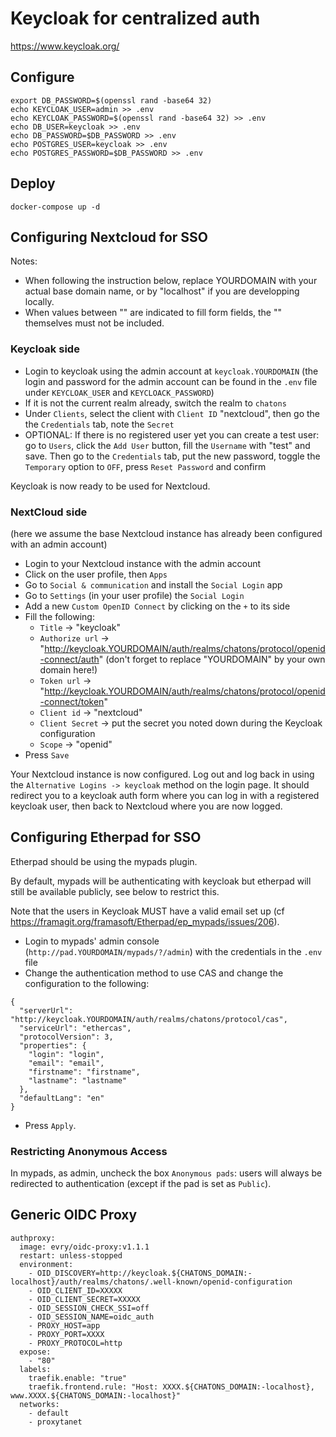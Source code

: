 # Keycloak for centralized auth

https://www.keycloak.org/

## Configure
```
export DB_PASSWORD=$(openssl rand -base64 32)
echo KEYCLOAK_USER=admin >> .env
echo KEYCLOAK_PASSWORD=$(openssl rand -base64 32) >> .env
echo DB_USER=keycloak >> .env
echo DB_PASSWORD=$DB_PASSWORD >> .env
echo POSTGRES_USER=keycloak >> .env
echo POSTGRES_PASSWORD=$DB_PASSWORD >> .env
```

## Deploy
```
docker-compose up -d
```

## Configuring Nextcloud for SSO

Notes:
- When following the instruction below, replace YOURDOMAIN with your actual base domain name, or by "localhost" if you are developping locally.
- When values between "" are indicated to fill form fields, the "" themselves must not be included.

### Keycloak side

- Login to keycloak using the admin account at `keycloak.YOURDOMAIN`
  (the login and password for the admin account can be found in the `.env` file under `KEYCLOAK_USER` and `KEYCLOACK_PASSWORD`)
- If it is not the current realm already, switch the realm to `chatons`
- Under `Clients`, select the client with `Client ID` "nextcloud", then go the the `Credentials` tab, note the `Secret`
- OPTIONAL: If there is no registered user yet you can create a test user: go to `Users`, click the `Add User` button, fill the `Username` with "test" and save. Then go to the `Credentials` tab, put the new password, toggle the `Temporary` option to `OFF`, press `Reset Password` and confirm

Keycloak is now ready to be used for Nextcloud.

### NextCloud side

(here we assume the base Nextcloud instance has already been configured with an admin account)

- Login to your Nextcloud instance with the admin account
- Click on the user profile, then `Apps`
- Go to `Social & communication` and install the `Social Login` app
- Go to `Settings` (in your user profile) the `Social Login`
- Add a new `Custom OpenID Connect` by clicking on the `+` to its side
- Fill the following:
  - `Title` -> "keycloak"
  - `Authorize url` -> "http://keycloak.YOURDOMAIN/auth/realms/chatons/protocol/openid-connect/auth" (don't forget to replace "YOURDOMAIN" by your own domain here!)
  - `Token url` -> "http://keycloak.YOURDOMAIN/auth/realms/chatons/protocol/openid-connect/token"
  - `Client id` -> "nextcloud"
  - `Client Secret` -> put the secret you noted down during the Keycloak configuration
  - `Scope` -> "openid"
- Press `Save`

Your Nextcloud instance is now configured. Log out and log back in using the `Alternative Logins -> keycloak` method on the login page. It should redirect you to a keycloak auth form where you can log in with a registered keycloak user, then back to Nextcloud where you are now logged.

## Configuring Etherpad for SSO

Etherpad should be using the mypads plugin.

By default, mypads will be authenticating with keycloak but etherpad will still be available publicly, see below to restrict this.

Note that the users in Keycloak MUST have a valid email set up (cf https://framagit.org/framasoft/Etherpad/ep_mypads/issues/206).

- Login to mypads' admin console (`http://pad.YOURDOMAIN/mypads/?/admin`) with the credentials in the `.env` file
- Change the authentication method to use CAS and change the configuration to the following:
```
{
  "serverUrl": "http://keycloak.YOURDOMAIN/auth/realms/chatons/protocol/cas",
  "serviceUrl": "ethercas",
  "protocolVersion": 3,
  "properties": {
    "login": "login",
    "email": "email",
    "firstname": "firstname",
    "lastname": "lastname"
  },
  "defaultLang": "en"
}
```
- Press `Apply`.

### Restricting Anonymous Access

In mypads, as admin, uncheck the box `Anonymous pads`: users will always be redirected to authentication (except if the pad is set as `Public`).

## Generic OIDC Proxy

```
authproxy:
  image: evry/oidc-proxy:v1.1.1
  restart: unless-stopped
  environment:
    - OID_DISCOVERY=http://keycloak.${CHATONS_DOMAIN:-localhost}/auth/realms/chatons/.well-known/openid-configuration
    - OID_CLIENT_ID=XXXXX
    - OID_CLIENT_SECRET=XXXXX
    - OID_SESSION_CHECK_SSI=off
    - OID_SESSION_NAME=oidc_auth
    - PROXY_HOST=app
    - PROXY_PORT=XXXX
    - PROXY_PROTOCOL=http
  expose:
    - "80"
  labels:
    traefik.enable: "true"
    traefik.frontend.rule: "Host: XXXX.${CHATONS_DOMAIN:-localhost}, www.XXXX.${CHATONS_DOMAIN:-localhost}"
  networks:
    - default
    - proxytanet
```
